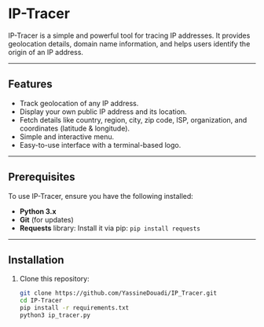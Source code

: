 # IP-Tracer

IP-Tracer is a simple and powerful tool for tracing IP addresses. It provides geolocation details, domain name information, and helps users identify the origin of an IP address.

---

## Features
- Track geolocation of any IP address.
- Display your own public IP address and its location.
- Fetch details like country, region, city, zip code, ISP, organization, and coordinates (latitude & longitude).
- Simple and interactive menu.
- Easy-to-use interface with a terminal-based logo.

---

## Prerequisites
To use IP-Tracer, ensure you have the following installed:
- **Python 3.x**
- **Git** (for updates)
- **Requests** library: Install it via pip: `pip install requests`

---

## Installation
1. Clone this repository:
   ```bash
   git clone https://github.com/YassineDouadi/IP_Tracer.git
   cd IP-Tracer
   pip install -r requirements.txt
   python3 ip_tracer.py

